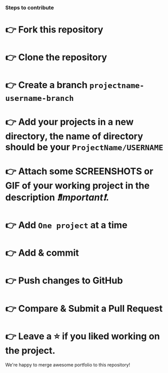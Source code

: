 ### Steps to contribute

# 👉 Fork this repository

# 👉 Clone the repository

# 👉 Create a branch `projectname-username-branch`

# 👉 Add your projects in a new directory, the name of directory should be your `ProjectName/USERNAME`

# 👉 Attach some SCREENSHOTS or GIF of your working project in the description _❗Important❗_.

# 👉 Add `One project` at a time

# 👉 Add & commit

# 👉 Push changes to GitHub

# 👉 Compare & Submit a Pull Request

# 👉 Leave a ⭐ if you liked working on the project.

We're happy to merge awesome portfolio to this repository!
